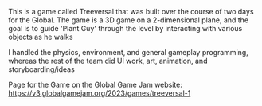 This is a game called Treeversal that was built over the course of two days for the Global. The game is a 3D game on a 2-dimensional plane, and the goal is to guide 'Plant Guy' through the level by interacting with various objects as he walks

I handled the physics, environment, and general gameplay programming, whereas the rest of the team did UI work, art, animation, and storyboarding/ideas

Page for the Game on the Global Game Jam website:
https://v3.globalgamejam.org/2023/games/treeversal-1
